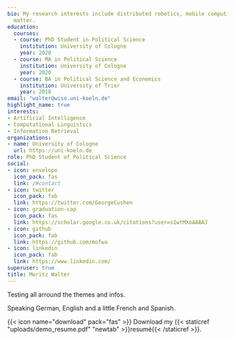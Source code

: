 ```yaml
---
bio: My research interests include distributed robotics, mobile computing and programmable
  matter.
education:
  courses:
  - course: PhD Student in Political Science
    institution: University of Cologne
    year: 2020
  - course: MA in Political Science
    institution: University of Cologne
    year: 2020
  - course: BA in Political Science and Economics
    institution: University of Trier
    year: 2018
email: "walter@wiso.uni-koeln.de"
highlight_name: true
interests:
- Artificial Intelligence
- Computational Linguistics
- Information Retrieval
organizations:
- name: University of Cologne
  url: https://uni-koeln.de
role: PhD Student of Political Science
social:
- icon: envelope
  icon_pack: fas
  link: /#contact
- icon: twitter
  icon_pack: fab
  link: https://twitter.com/GeorgeCushen
- icon: graduation-cap
  icon_pack: fas
  link: https://scholar.google.co.uk/citations?user=sIwtMXoAAAAJ
- icon: github
  icon_pack: fab
  link: https://github.com/mofwa
- icon: linkedin
  icon_pack: fab
  link: https://www.linkedin.com/
superuser: true
title: Moritz Walter
---
```


Testing all arround the themes and infos.

Speaking German, English and a little French and Spanish.

{{< icon name="download" pack="fas" >}} Download my {{< staticref "uploads/demo_resume.pdf" "newtab" >}}resumé{{< /staticref >}}.
